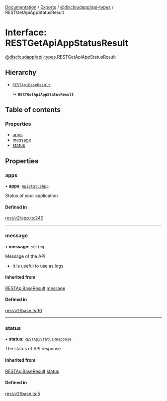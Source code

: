 [Documentation](../README.md) / [Exports](../modules.md) / [@discloudapp/api-types](../modules/discloudapp_api_types.md) / RESTGetApiAppStatusResult

# Interface: RESTGetApiAppStatusResult

[@discloudapp/api-types](../modules/discloudapp_api_types.md).RESTGetApiAppStatusResult

## Hierarchy

- [`RESTApiBaseResult`](discloudapp_api_types.RESTApiBaseResult.md)

  ↳ **`RESTGetApiAppStatusResult`**

## Table of contents

### Properties

- [apps](discloudapp_api_types.RESTGetApiAppStatusResult.md#apps)
- [message](discloudapp_api_types.RESTGetApiAppStatusResult.md#message)
- [status](discloudapp_api_types.RESTGetApiAppStatusResult.md#status)

## Properties

### apps

• **apps**: [`ApiStatusApp`](discloudapp_api_types.ApiStatusApp.md)

Status of your application

#### Defined in

[rest/v2/app.ts:240](https://github.com/discloud/discloud.app/blob/bf097cb/packages/api-types/rest/v2/app.ts#L240)

___

### message

• **message**: `string`

Message of the API
- It is useful to use as logs

#### Inherited from

[RESTApiBaseResult](discloudapp_api_types.RESTApiBaseResult.md).[message](discloudapp_api_types.RESTApiBaseResult.md#message)

#### Defined in

[rest/v2/base.ts:10](https://github.com/discloud/discloud.app/blob/bf097cb/packages/api-types/rest/v2/base.ts#L10)

___

### status

• **status**: [`RESTApiStatusResponse`](../modules/discloudapp_api_types.md#restapistatusresponse)

The status of API response

#### Inherited from

[RESTApiBaseResult](discloudapp_api_types.RESTApiBaseResult.md).[status](discloudapp_api_types.RESTApiBaseResult.md#status)

#### Defined in

[rest/v2/base.ts:5](https://github.com/discloud/discloud.app/blob/bf097cb/packages/api-types/rest/v2/base.ts#L5)
